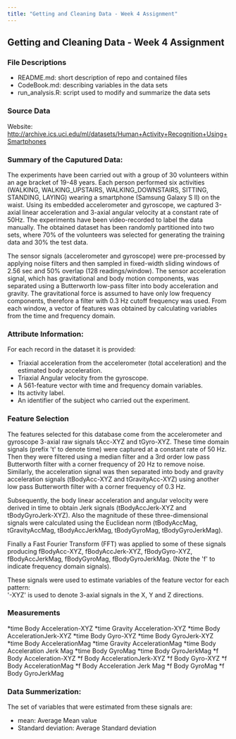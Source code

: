 ```yaml
---
title: "Getting and Cleaning Data - Week 4 Assignment"
---
```


## Getting and Cleaning Data - Week 4 Assignment

### File Descriptions
* README.md: short description of repo and contained files
* CodeBook.md: describing variables in the data sets
* run_analysis.R: script used to modify and summarize the data sets

### Source Data
Website: http://archive.ics.uci.edu/ml/datasets/Human+Activity+Recognition+Using+Smartphones

### Summary of the Caputured Data:
The experiments have been carried out with a group of 30 volunteers within an age bracket of 19-48 years. Each person performed six activities (WALKING, WALKING_UPSTAIRS, WALKING_DOWNSTAIRS, SITTING, STANDING, LAYING) wearing a smartphone (Samsung Galaxy S II) on the waist. Using its embedded accelerometer and gyroscope, we captured 3-axial linear acceleration and 3-axial angular velocity at a constant rate of 50Hz. The experiments have been video-recorded to label the data manually. The obtained dataset has been randomly partitioned into two sets, where 70% of the volunteers was selected for generating the training data and 30% the test data.

The sensor signals (accelerometer and gyroscope) were pre-processed by applying noise filters and then sampled in fixed-width sliding windows of 2.56 sec and 50% overlap (128 readings/window). The sensor acceleration signal, which has gravitational and body motion components, was separated using a Butterworth low-pass filter into body acceleration and gravity. The gravitational force is assumed to have only low frequency components, therefore a filter with 0.3 Hz cutoff frequency was used. From each window, a vector of features was obtained by calculating variables from the time and frequency domain.

### Attribute Information:
For each record in the dataset it is provided: 
* Triaxial acceleration from the accelerometer (total acceleration) and the estimated body acceleration. 
* Triaxial Angular velocity from the gyroscope. 
* A 561-feature vector with time and frequency domain variables. 
* Its activity label. 
* An identifier of the subject who carried out the experiment.

### Feature Selection

The features selected for this database come from the accelerometer and gyroscope 3-axial raw signals tAcc-XYZ and tGyro-XYZ. These time domain signals (prefix 't' to denote time) were captured at a constant rate of 50 Hz. Then they were filtered using a median filter and a 3rd order low pass Butterworth filter with a corner frequency of 20 Hz to remove noise. Similarly, the acceleration signal was then separated into body and gravity acceleration signals (tBodyAcc-XYZ and tGravityAcc-XYZ) using another low pass Butterworth filter with a corner frequency of 0.3 Hz. 

Subsequently, the body linear acceleration and angular velocity were derived in time to obtain Jerk signals (tBodyAccJerk-XYZ and tBodyGyroJerk-XYZ). Also the magnitude of these three-dimensional signals were calculated using the Euclidean norm (tBodyAccMag, tGravityAccMag, tBodyAccJerkMag, tBodyGyroMag, tBodyGyroJerkMag). 

Finally a Fast Fourier Transform (FFT) was applied to some of these signals producing fBodyAcc-XYZ, fBodyAccJerk-XYZ, fBodyGyro-XYZ, fBodyAccJerkMag, fBodyGyroMag, fBodyGyroJerkMag. (Note the 'f' to indicate frequency domain signals). 

These signals were used to estimate variables of the feature vector for each pattern:  
'-XYZ' is used to denote 3-axial signals in the X, Y and Z directions.

### Measurements
*time Body Acceleration-XYZ
*time Gravity Acceleration-XYZ
*time Body AccelerationJerk-XYZ
*time Body Gyro-XYZ
*time Body GyroJerk-XYZ
*time Body AccelerationMag
*time Gravity AccelerationMag
*time Body Acceleration Jerk Mag 
*time Body GyroMag
*time Body GyroJerkMag
*f Body Acceleration-XYZ
*f Body AccelerationJerk-XYZ
*f Body Gyro-XYZ
*f Body AccelerationMag
*f Body Acceleration Jerk Mag 
*f Body GyroMag
*f Body GyroJerkMag

### Data Summerization:
The set of variables that were estimated from these signals are: 
* mean: Average Mean value
* Standard deviation: Average Standard deviation
